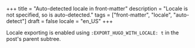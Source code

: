 +++
title = "Auto-detected locale in front-matter"
description = "Locale is not specified, so is auto-detected."
tags = ["front-matter", "locale", "auto-detect"]
draft = false
locale = "en_US"
+++

Locale exporting is enabled using `:EXPORT_HUGO_WITH_LOCALE: t` in the
post's parent subtree.
